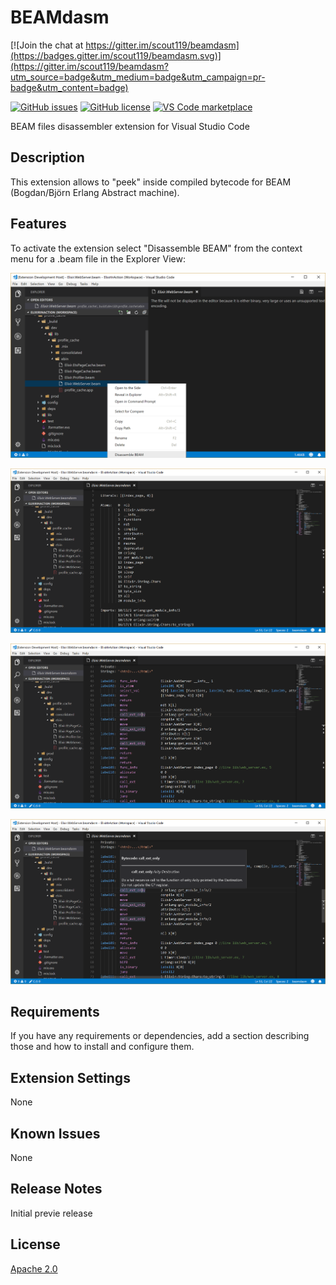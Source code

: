 # BEAMdasm

[![Join the chat at https://gitter.im/scout119/beamdasm](https://badges.gitter.im/scout119/beamdasm.svg)](https://gitter.im/scout119/beamdasm?utm_source=badge&utm_medium=badge&utm_campaign=pr-badge&utm_content=badge)

[![GitHub issues](https://img.shields.io/github/issues/scout119/beamdasm.svg)](https://github.com/scout119/beamdasm/issues)
[![GitHub license](https://img.shields.io/github/license/scout119/beamdasm.svg)](https://github.com/scout119/beamdasm/blob/master/LICENSE.md)
[![VS Code marketplace](https://vsmarketplacebadge.apphb.com/installs/Valentin.beamdasm.svg)](https://marketplace.visualstudio.com/items?itemName=Valentin.beamdasm)

BEAM files disassembler extension for Visual Studio Code

## Description

This extension allows to "peek" inside compiled bytecode for BEAM (Bogdan/Björn Erlang Abstract machine).

## Features

To activate the extension select "Disassemble BEAM" from the context menu for a .beam file in the Explorer View:

![Activation](media/capture.png)

![BEAM chunks](media/atoms.png)

![Highlight](media/highlight.png)

![Hover](media/hover.png)

## Requirements

If you have any requirements or dependencies, add a section describing those and how to install and configure them.

## Extension Settings

None

## Known Issues

None

## Release Notes

Initial previe release

## License

[Apache 2.0](LICENSE.md)